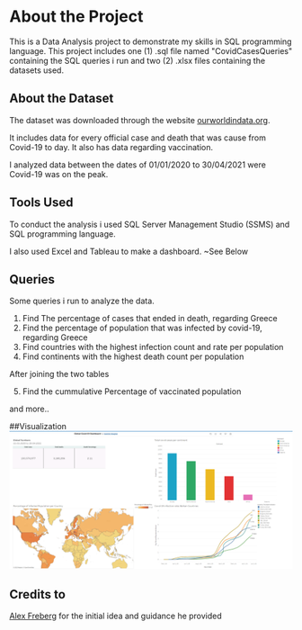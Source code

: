 # About the Project

This is a Data Analysis project to demonstrate my skills in SQL programming language. This project includes one (1) .sql file named "CovidCasesQueries" containing the SQL queries i run and two (2) .xlsx files containing the datasets used.

## About the Dataset

The dataset was downloaded through the website <a href="https://ourworldindata.org/covid-deaths" target="_blank">ourworldindata.org</a>.

It includes data for every official case and death that was cause from Covid-19 to day. It also has data regarding vaccination.

I analyzed data between the dates of 01/01/2020 to 30/04/2021 were Covid-19 was on the peak.

## Tools Used

To conduct the analysis i used SQL Server Management Studio (SSMS) and SQL programming language.

I also used Excel and Tableau to make a dashboard. ~See Below

## Queries

Some queries i run to analyze the data.

1) Find The percentage of cases that ended in death, regarding Greece
2) Find the percentage of population that was infected by covid-19, regarding Greece
3) Find countries with the highest infection count and rate per population
4) Find continents with the highest death count per population

After joining the two tables 

5) Find the cummulative Percentage of vaccinated population

and more..

##Visualization
![alt text](https://github.com/IoannisVougias/DataAnalysisPortofolio/blob/main/GlobalCovidCases/GlobalCovid_Dashboard.png?raw=true)


## Credits to 
<a href="https://github.com/AlexTheAnalyst" target="_blank">Alex Freberg</a> for the initial idea and guidance he provided 

